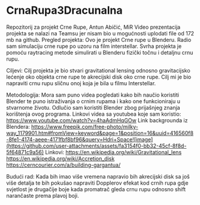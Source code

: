 # CrnaRupa3Dracunalna
Repozitorij za projekt Crne Rupe, Antun Abičić, MiR
Video prezentacija projekta se nalazi na Teamsu jer nisam bio u mogućnosti uplodati file od 172 mb na github.
Pregled projekta:
Ovo je projekt Crne rupe u Blenderu. Radio sam simulaciju crne rupe po uzoru na film interstellar.
Svrha projekta je pomoću raytracing metode simulirati u Blenderu fizički točnu i detaljnu crnu rupu.

Ciljevi:
Cilj projekta je bio stvari gravitational lensing odnosno gravitacijsko lećenje oko objekta crne rupe te akrecijski disk oko crne rupe.
Cilj mi je bio napraviti crnu rupu sličnu onoj koja je bila u filmu Interstellar.

Metodologija:
Mora sam puno videa pogledati kako bih naučio koristiti Blender te puno istraživanja o crnim rupama i kako one funkcioniraju u stvarnome životu.
Odlučio sam koristiti Blender zbog prijašnjeg znanja korištenja ovog programa.
Linkovi videa sa youtubea koje sam koristio:
https://www.youtube.com/watch?v=4haAdmHqGOw
Link backgrounda iz Blendera:
https://www.freepik.com/free-photo/milky-way_1179901.htm#fromView=keyword&page=1&position=16&uuid=416560f8-8fe1-4174-aeee-4171fbf8bf96&query=Hdri+Space![image](https://github.com/user-attachments/assets/fa3154f0-bb32-45cf-8f8d-5f64871c9a56)
Linkovi:
https://en.wikipedia.org/wiki/Gravitational_lens
https://en.wikipedia.org/wiki/Accretion_disk
https://cerncourier.com/a/building-gargantua/

Budući rad:
Kada bih imao više vremena napravio bih akrecijski disk sa još više detalja te bih pokušao napraviti Dopplerov efekat kod crnih rupa 
gdje svjetlost je drugačije boje kada promatrač gleda crnu rupu odnosno shift narančaste prema plavoj boji.
